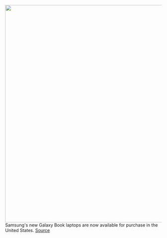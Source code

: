 <img src='https://cdn.vox-cdn.com/thumbor/Rg776SCCGQTeF6NzByW0xzUrM9w=/0x0:2040x1360/1200x800/filters:focal(857x517:1183x843)/cdn.vox-cdn.com/uploads/chorus_image/image/66751050/cgartenberg_191024_3762_0009.0.jpg' width='700px' /><br/>
Samsung's new Galaxy Book laptops are now available for purchase in the United States.
<a href='https://www.theverge.com/2020/5/4/21246560/samsung-qled-galaxy-book-flex-alpha-ion-available-now'> Source <a/>